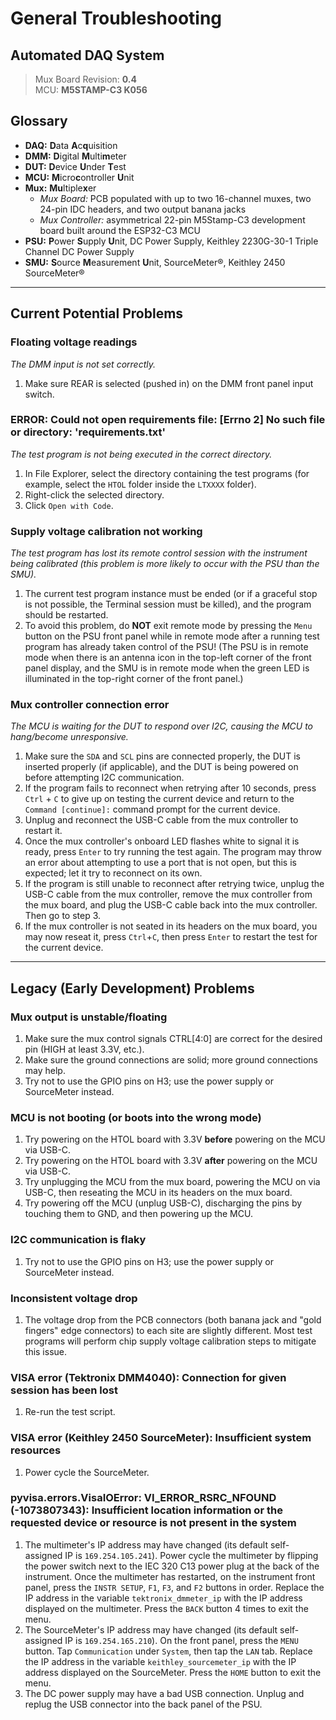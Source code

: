# General Troubleshooting

## Automated DAQ System

> Mux Board Revision: **0.4**  
> MCU: **M5STAMP-C3 K056**

## Glossary

* **DAQ:** **D**ata **A**c**q**uisition
* **DMM:** **D**igital **M**ulti**m**eter
* **DUT:** **D**evice **U**nder **T**est
* **MCU:** **M**icro**c**ontroller **U**nit
* **Mux:** **Mu**ltiple**x**er
  * _Mux Board:_ PCB populated with up to two 16-channel muxes, two 24-pin IDC headers, and two output banana jacks
  * _Mux Controller:_ asymmetrical 22-pin M5Stamp-C3 development board built around the ESP32-C3 MCU
* **PSU:** **P**ower **S**upply **U**nit, DC Power Supply, Keithley 2230G-30-1 Triple Channel DC Power Supply
* **SMU:** **S**ource **M**easurement **U**nit, SourceMeter®, Keithley 2450 SourceMeter®

---

## Current Potential Problems

### Floating voltage readings

_The DMM input is not set correctly._

1. Make sure REAR is selected (pushed in) on the DMM front panel input switch.

### ERROR: Could not open requirements file: [Errno 2] No such file or directory: 'requirements.txt'

_The test program is not being executed in the correct directory._

1. In File Explorer, select the directory containing the test programs (for example, select the `HTOL` folder inside the `LTXXXX` folder).
2. Right-click the selected directory.
3. Click `Open with Code`.

### Supply voltage calibration not working

_The test program has lost its remote control session with the instrument being calibrated (this problem is more likely to occur with the PSU than the SMU)._

1. The current test program instance must be ended (or if a graceful stop is not possible, the Terminal session must be killed), and the program should be restarted.
2. To avoid this problem, do **NOT** exit remote mode by pressing the `Menu` button on the PSU front panel while in remote mode after a running test program has already taken control of the PSU! (The PSU is in remote mode when there is an antenna icon in the top-left corner of the front panel display, and the SMU is in remote mode when the green LED is illuminated in the top-right corner of the front panel.)

### Mux controller connection error

_The MCU is waiting for the DUT to respond over I2C, causing the MCU to hang/become unresponsive._

1. Make sure the `SDA` and `SCL` pins are connected properly, the DUT is inserted properly (if applicable), and the DUT is being powered on before attempting I2C communication.  
2. If the program fails to reconnect when retrying after 10 seconds, press `Ctrl` + `C` to give up on testing the current device and return to the `Command [continue]:` command prompt for the current device.
3. Unplug and reconnect the USB-C cable from the mux controller to restart it.
4. Once the mux controller's onboard LED flashes white to signal it is ready, press `Enter` to try running the test again. The program may throw an error about attempting to use a port that is not open, but this is expected; let it try to reconnect on its own.
5. If the program is still unable to reconnect after retrying twice, unplug the USB-C cable from the mux controller, remove the mux controller from the mux board, and plug the USB-C cable back into the mux controller. Then go to step 3.
6. If the mux controller is not seated in its headers on the mux board, you may now reseat it, press `Ctrl`+`C`, then press `Enter` to restart the test for the current device.

---

## Legacy (Early Development) Problems

### Mux output is unstable/floating

1. Make sure the mux control signals CTRL[4:0] are correct for the desired pin (HIGH at least 3.3V, etc.).
2. Make sure the ground connections are solid; more ground connections may help.
3. Try not to use the GPIO pins on H3; use the power supply or SourceMeter instead.

### MCU is not booting (or boots into the wrong mode)

1. Try powering on the HTOL board with 3.3V **before** powering on the MCU via USB-C.
2. Try powering on the HTOL board with 3.3V **after** powering on the MCU via USB-C.
3. Try unplugging the MCU from the mux board,  powering the MCU on via USB-C, then reseating the MCU in its headers on the mux board.
4. Try powering off the MCU (unplug USB-C), discharging the pins by touching them to GND, and then powering up the MCU.

### I2C communication is flaky

1. Try not to use the GPIO pins on H3; use the power supply or SourceMeter instead.

### Inconsistent voltage drop

1. The voltage drop from the PCB connectors (both banana jack and "gold fingers" edge connectors) to each site are slightly different. Most test programs will perform chip supply voltage calibration steps to mitigate this issue.

### VISA error (Tektronix DMM4040): Connection for given session has been lost

1. Re-run the test script.

### VISA error (Keithley 2450 SourceMeter): Insufficient system resources

1. Power cycle the SourceMeter.

### pyvisa.errors.VisaIOError: VI_ERROR_RSRC_NFOUND (-1073807343): Insufficient location information or the requested device or resource is not present in the system

1. The multimeter's IP address may have changed (its default self-assigned IP is `169.254.105.241`). Power cycle the multimeter by flipping the power switch next to the IEC 320 C13 power plug at the back of the instrument. Once the multimeter has restarted, on the instrument front panel, press the `INSTR SETUP`, `F1`, `F3`, and `F2` buttons in order. Replace the IP address in the variable `tektronix_dmmeter_ip` with the IP address displayed on the multimeter. Press the `BACK` button 4 times to exit the menu.
2. The SourceMeter's IP address may have changed (its default self-assigned IP is `169.254.165.210`). On the front panel, press the `MENU` button. Tap `Communication` under `System`, then tap the `LAN` tab. Replace the IP address in the variable `keithley_sourcemeter_ip` with the IP address displayed on the SourceMeter. Press the `HOME` button to exit the menu.
3. The DC power supply may have a bad USB connection. Unplug and replug the USB connector into the back panel of the PSU.


